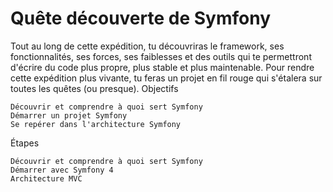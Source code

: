 # Quête découverte de Symfony

Tout au long de cette expédition, tu découvriras le framework, ses fonctionnalités, ses forces, ses faiblesses et des outils qui te permettront d'écrire du code plus propre, plus stable et plus maintenable. Pour rendre cette expédition plus vivante, tu feras un projet en fil rouge qui s'étalera sur toutes les quêtes (ou presque).
Objectifs

    Découvrir et comprendre à quoi sert Symfony
    Démarrer un projet Symfony
    Se repérer dans l'architecture Symfony

Étapes

    Découvrir et comprendre à quoi sert Symfony
    Démarrer avec Symfony 4
    Architecture MVC
